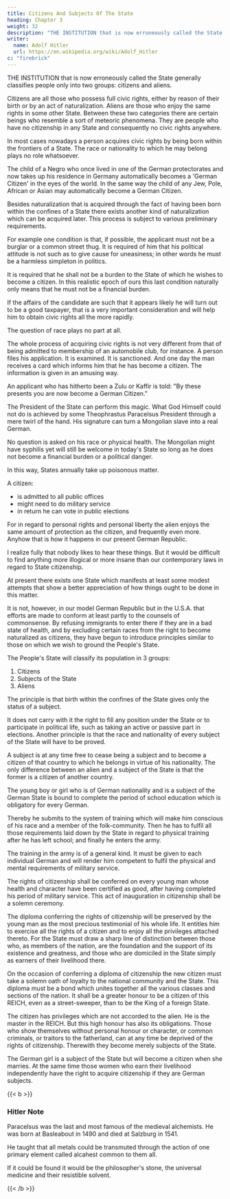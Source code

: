 ```yaml
---
title: Citizens And Subjects Of The State
heading: Chapter 3
weight: 32
description: "THE INSTITUTION that is now erroneously called the State generally classifies people only into two groups: citizens and aliens"
writer:
  name: Adolf Hitler
  url: https://en.wikipedia.org/wiki/Adolf_Hitler
c: "firebrick"
---
```




THE INSTITUTION that is now erroneously called the State generally classifies people only into two groups: citizens and aliens. 

Citizens are all those who possess full civic rights, either by reason of their birth or by an act of naturalization. Aliens are those who enjoy the same rights in some other State. Between these two categories there are certain beings who resemble a sort of meteoric phenomena. They are people who have no citizenship in any State and consequently no civic rights anywhere.

In most cases nowadays a person acquires civic rights by being born within the frontiers of a State. The race or nationality to which he may belong plays no role whatsoever. 

The child of a Negro who once lived in one of the German protectorates and now takes up his residence in Germany automatically becomes a 'German Citizen' in the eyes of the world. In the same way the child of any Jew, Pole, African or Asian may automatically
become a German Citizen.

Besides naturalization that is acquired through the fact of having been born within the confines of a State there exists another kind of naturalization which can be acquired later. This process is subject to various preliminary requirements. 

For example one condition is that, if possible, the applicant must not be a burglar or a common street thug. It is required of him that his political attitude is not such as to give cause for uneasiness; in other words he must be a harmless simpleton in politics. 

It is required that he shall not be a burden to the State of which he wishes to become a citizen. In this realistic epoch of ours this last condition naturally only means that he must not be a financial burden. 

If the affairs of the candidate are such that it appears likely he will turn out to be a good taxpayer, that is a very important consideration and will help him to obtain civic rights all the more rapidly.

The question of race plays no part at all.

The whole process of acquiring civic rights is not very different from that of being admitted to membership of an automobile club, for instance. A person files his application. It is examined. It is sanctioned. And one day the man receives a card which informs him that he has become a citizen. The information is given in an amusing way. 

An applicant who has hitherto been a Zulu or Kaffir is told: "By these presents you are now become a German Citizen."

The President of the State can perform this magic. What God Himself could not do is achieved by some Theophrastus Paracelsus President through a mere twirl of the hand. His signature can turn a Mongolian slave into a real German. 

No question is asked on his race or physical health. The Mongolian might have syphilis yet will still be welcome in today's State so long as he does not become a financial burden or a political danger.

In this way, States annually take up poisonous matter.

A citizen:
- is admitted to all public offices
- might need to do military service
- in return he can vote in public elections

<!--  Those are his
chief privileges.  -->

<!-- and an alien is that the former -->

For in regard to personal rights and personal liberty the alien enjoys the same amount of protection as the citizen, and frequently even more. Anyhow that is how it happens in our present German Republic.

I realize fully that nobody likes to hear these things. But it would be difficult to find anything more illogical or more insane than our contemporary laws in regard to State citizenship.

At present there exists one State which manifests at least some modest attempts that show a better appreciation of how things ought to be done in this matter. 

It is not, however, in our model German Republic but in the U.S.A. that efforts are made to conform at least partly to the counsels of commonsense. By refusing immigrants to enter there if they are in a bad state of health, and by excluding certain races from the right to become naturalized as citizens, they have begun to introduce principles similar
to those on which we wish to ground the People's State.

The People's State will classify its population in 3 groups:

1. Citizens
2. Subjects of the State
3. Aliens


The principle is that birth within the confines of the State gives only the status of a subject. 

It does not carry with it the right to fill any position under the State or to participate in political life, such as taking an active or passive part in elections. Another principle is that the race and nationality of every subject of the State will have to be proved.

A subject is at any time free to cease being a subject and to become a citizen of that country to which he belongs in virtue of his nationality. The only difference between an alien and a subject of the State is that the former is a citizen of another country.

The young boy or girl who is of German nationality and is a subject of the German State is bound to complete the period of school education which is obligatory for every German. 

Thereby he submits to the system of training which will make him conscious of his race and a member of the folk-community. Then he has to fulfil all those requirements laid down by the State in regard to physical training after he has left school; and finally he enters the army. 

The training in the army is of a general kind. It must be given to each individual German and will render him competent to fulfil the physical and mental requirements of military service. 
 
The rights of citizenship shall be conferred on every young man whose health and character have been certified as good, after having completed his period of military service. This act of inauguration in citizenship shall be a solemn ceremony.

The diploma conferring the rights of citizenship will be preserved by the young man as the most precious testimonial of his whole life. It entitles him to exercise all the rights of a citizen and to enjoy all the privileges attached thereto. For the State must draw a sharp line of distinction between those who, as members of the nation, are the foundation and the support of its existence and greatness, and those who are domiciled in the State simply as earners of their livelihood there.

On the occasion of conferring a diploma of citizenship the new citizen must take a solemn oath of loyalty to the national community and the State. This diploma must be a bond which unites together all the various classes and sections of the nation. It shall be a greater honour to be a citizen of this REICH, even as a street-sweeper, than to be the King of a foreign State.

The citizen has privileges which are not accorded to the alien. He is the master in the REICH. But this high honour has also its obligations. Those who show themselves without personal honour or character, or common criminals, or traitors to the fatherland, can at any time be deprived of the rights of citizenship. Therewith they become merely subjects of the State. 

The German girl is a subject of the State but will become a citizen when she marries. At the same time those women who earn their livelihood independently have the right to acquire citizenship if they are German subjects. 


{{< b >}}
### Hitler Note

Paracelsus was the last and most famous of the medieval alchemists. He was born at Basleabout in 1490 and died at Salzburg in 1541. 

He taught that all metals could be transmuted through the action of one primary element called alcahest common to them all.

If it could be found it would be the philosopher's stone, the universal medicine and their resistible solvent. 

<!-- There are many aspects of his teaching which are now looked upon as by no means so fantastic as they were considered in his own time.]  -->
{{< /b >}}
